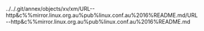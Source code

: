 ../../.git/annex/objects/xv/xm/URL--http&c%%mirror.linux.org.au%pub%linux.conf.au%2016%README.md/URL--http&c%%mirror.linux.org.au%pub%linux.conf.au%2016%README.md